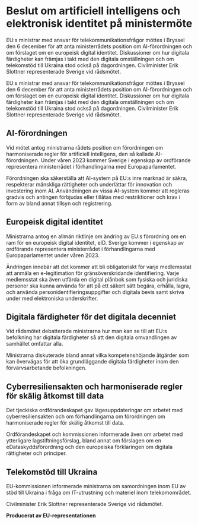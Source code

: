 # Beslut om artificiell intelligens och elektronisk identitet på ministermöte

EU:s ministrar med ansvar för telekommunikationsfrågor möttes i Bryssel den 6 december för att anta ministerrådets position om AI-förordningen och om förslaget om en europeisk digital identitet. Diskussioner om hur digitala färdigheter kan främjas i takt med den digitala omställningen och om telekomstöd till Ukraina stod också på dagordningen. Civilminister Erik Slottner representerade Sverige vid rådsmötet.

EU:s ministrar med ansvar för telekommunikationsfrågor möttes i Bryssel den 6 december för att anta ministerrådets position om AI-förordningen och om förslaget om en europeisk digital identitet. Diskussioner om hur digitala färdigheter kan främjas i takt med den digitala omställningen och om telekomstöd till Ukraina stod också på dagordningen. Civilminister Erik Slottner representerade Sverige vid rådsmötet.

## AI-förordningen

Vid mötet antog ministrarna rådets position om förordningen om harmoniserade regler för artificiell intelligens, den så kallade AI-förordningen. Under våren 2023 kommer Sverige i egenskap av ordförande representera ministerrådet i förhandlingarna med Europaparlamentet.

Förordningen ska säkerställa att AI-system på EU:s inre marknad är säkra, respekterar mänskliga rättigheter och underlättar för innovation och investering inom AI. Användningen av vissa AI-system kommer att regleras gradvis och antingen förbjudas eller tillåtas med restriktioner och krav i form av bland annat tillsyn och registrering.

## Europeisk digital identitet

Ministrarna antog en allmän riktlinje om ändring av EU:s förordning om en ram för en europeisk digital identitet, eID. Sverige kommer i egenskap av ordförande representera ministerrådet i förhandlingarna med Europaparlamentet under våren 2023.

Ändringen innebär att det kommer att bli obligatoriskt för varje medlemsstat att anmäla en e-legitimation för gränsöverskridande identifiering. Varje medlemsstat ska även utfärda en digital plånbok som fysiska och juridiska personer ska kunna använda för att på ett säkert sätt begära, erhålla, lagra, och använda personidentifieringsuppgifter och digitala bevis samt skriva under med elektroniska underskrifter.

## Digitala färdigheter för det digitala decenniet

Vid rådsmötet debatterade ministrarna hur man kan se till att EU:s befolkning har digitala färdigheter så att den digitala omvandlingen av samhället omfattar alla.

Ministrarna diskuterade bland annat vilka kompetenshöjande åtgärder som kan övervägas för att öka grundläggande digitala färdigheter inom den förvärvsarbetande befolkningen.

## Cyberresiliensakten och harmoniserade regler för skälig åtkomst till data

Det tjeckiska ordförandeskapet gav lägesuppdateringar om arbetet med cyberresiliensakten och om förhandlingarna om förordningen om harmoniserade regler för skälig åtkomst till data.

Ordförandeskapet och kommissionen informerade även om arbetet med ytterligare lagstiftningsförslag, bland annat om förslagen om en eDataskyddsförordning och den europeiska förklaringen om digitala rättigheter och principer.

## Telekomstöd till Ukraina

EU-kommissionen informerade ministrarna om samordningen inom EU av stöd till Ukraina i fråga om IT-utrustning och materiel inom telekomområdet.

Civilminister Erik Slottner representerade Sverige vid rådsmötet.

**Producerat av EU-representationen**
